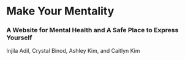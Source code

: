<h1>Make Your Mentality</h1>
<h3>A Website for Mental Health and A Safe Place to Express Yourself</h3>

Injila Adil, Crystal Binod, Ashley Kim, and Caitlyn Kim
